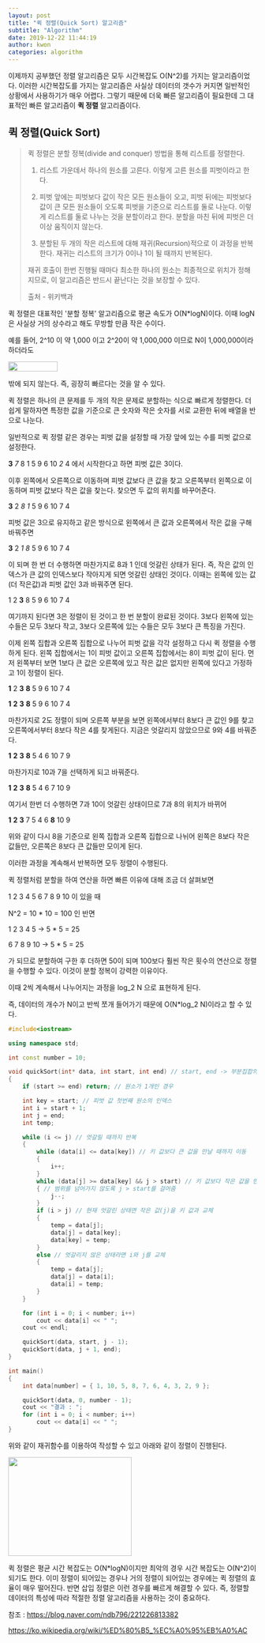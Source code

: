 ```yaml
---
layout: post
title: "퀵 정렬(Quick Sort) 알고리즘"
subtitle: "Algorithm"
date: 2019-12-22 11:44:19
author: kwon
categories: algorithm
---
```

이제까지 공부했던 정렬 알고리즘은 모두 시간복잡도 O(N^2)를 가지는 알고리즘이었다. 이러한 시간복잡도를 가지는 알고리즘은 사실상 데이터의 갯수가 커지면 일반적인 상황에서 사용하기가 매우 어렵다.  그렇기 때문에 더욱 빠른 알고리즘이 필요한데 그 대표적인 빠른 알고리즘이 **퀵 정렬** 알고리즘이다.

## 퀵 정렬(Quick Sort)
>퀵 정렬은 분할 정복(divide and conquer) 방법을 통해 리스트를 정렬한다.
>
>1. 리스트 가운데서 하나의 원소를 고른다. 이렇게 고른 원소를 피벗이라고 한다.
>
>2. 피벗 앞에는 피벗보다 값이 작은 모든 원소들이 오고, 피벗 뒤에는 피벗보다 값이 큰 모든 원소들이 오도록 피벗을 기준으로 리스트를 둘로 나눈다. 이렇게 리스트를 둘로 나누는 것을 분할이라고 한다. 분할을 마친 뒤에 피벗은 더 이상 움직이지 않는다.
>
>3. 분할된 두 개의 작은 리스트에 대해 재귀(Recursion)적으로 이 과정을 반복한다. 재귀는 리스트의 크기가 0이나 1이 될 때까지 반복된다.
>
>재귀 호출이 한번 진행될 때마다 최소한 하나의 원소는 최종적으로 위치가 정해지므로, 이 알고리즘은 반드시 끝난다는 것을 보장할 수 있다.
>
>출처 - 위키백과

퀵 정렬은 대표적인 '분할 정복' 알고리즘으로 평균 속도가 O(N*logN)이다. 이때 logN은 사실상 거의 상수라고 해도 무방할 만큼 작은 수이다.

예를 들어, 2^10 이 약 1,000 이고 2^20이 약 1,000,000 이므로 N이 1,000,000이라 하더라도
<div style="width: 100px; height: 20px;">
    <img src="http://chart.apis.google.com/chart?cht=tx&chl=log_2N = 20"style="width: 100px; height: 20px;" />
</div>

밖에 되지 않는다. 즉, 굉장히 빠르다는 것을 알 수 있다.

퀵 정렬은 하나의 큰 문제를 두 개의 작은 문제로 분할하는 식으로 빠르게 정렬한다. 더 쉽게 말하자면 특정한 값을 기준으로 큰 숫자와 작은 숫자를 서로 교환한 뒤에 배열을 반으로 나눈다.

일반적으로 퀵 정렬 같은 경우는 피벗 값을 설정할 때 가장 앞에 있는 수를 피벗 값으로 설정한다.

**3** *7* 8 1 5 9 6 10 *2* 4 에서 시작한다고 하면 피벗 값은 3이다.

이후 왼쪽에서 오른쪽으로 이동하며 피벗 값보다 큰 값을 찾고 오른쪽부터 왼쪽으로 이동하며 피벗 값보다 작은 값을 찾는다. 찾으면 두 값의 위치를 바꾸어준다.

**3** 2 *8 1* 5 9 6 10 7 4

피벗 값은 3으로 유지하고 같은 방식으로 왼쪽에서 큰 값과 오른쪽에서 작은 값을 구해 바꿔주면

**3** 2 *1 8* 5 9 6 10 7 4

이 되며 한 번 더 수행하면 마찬가지로 8과 1 인데 엇갈린 상태가 된다. 즉, 작은 값의 인덱스가 큰 값의 인덱스보다 작아지게 되면 엇갈린 상태인 것이다. 이때는 왼쪽에 있는 값(더 작은값)과 피벗 값인 3과 바꿔주면 된다.

1 2 **3** 8 5 9 6 10 7 4

여기까지 된다면 3은 정렬이 된 것이고 한 번 분할이 완료된 것이다. 3보다 왼쪽에 있는 수들은 모두 3보다 작고, 3보다 오른쪽에 있는 수들은 모두 3보다 큰 특징을 가진다.

이제 왼쪽 집합과 오른쪽 집합으로 나누어 피벗 값을 각각 설정하고 다시 퀵 정렬을 수행하게 된다. 왼쪽 집합에서는 1이 피벗 값이고 오른쪽 집합에서는 8이 피벗 값이 된다. 먼저 왼쪽부터 보면 1보다 큰 값은 오른쪽에 있고 작은 값은 없지만 왼쪽에 있다고 가정하고 1이 정렬이 된다.

**1** 2 **3** __8__ 5 9 6 10 7 4

**1** **2** **3** __8__ 5 9 6 10 7 4

마찬가지로 2도 정렬이 되며 오른쪽 부분을 보면 왼쪽에서부터 8보다 큰 값인 9를 찾고 오른쪽에서부터 8보다 작은 4를 찾게된다. 지금은 엇갈리지 않았으므로 9와 4를 바꿔준다.

**1** **2** **3** __8__ 5 4 6 10 7 9

마찬가지로 10과 7을 선택하게 되고 바꿔준다.

**1** **2** **3** __8__ 5 4 6 7 10 9

여기서 한번 더 수행하면 7과 10이 엇갈린 상태이므로 7과 8의 위치가 바뀌어

**1** **2** **3** 7 5 4 6 __8__ 10 9

위와 같이 다시 8을 기준으로 왼쪽 집합과 오른쪽 집합으로 나뉘어 왼쪽은 8보다 작은 값들만, 오른쪽은 8보다 큰 값들만 모이게 된다.

이러한 과정을 계속해서 반복하면 모두 정렬이 수행된다.

퀵 정렬처럼 분할을 하여 연산을 하면 빠른 이유에 대해 조금 더 살펴보면

1 2 3 4 5 6 7 8 9 10 이 있을 때

N^2 = 10 * 10 = 100 인 반면

1 2 3 4 5 -> 5 * 5 = 25

6 7 8 9 10 -> 5 * 5 = 25

가 되므로 분할하여 구한 후 더하면 50이 되며 100보다 훨씬 작은 횟수의 연산으로 정렬을 수행할 수 있다. 이것이 분할 정복이 강력한 이유이다.

이때 2씩 계속해서 나누어지는 과정을 log_2 N 으로 표현하게 된다.

즉, 데이터의 개수가 N이고 반씩 쪼개 들어가기 때문에 O(N*log_2 N)이라고 할 수 있다.

```C++
#include<iostream>

using namespace std;

int const number = 10;

void quickSort(int* data, int start, int end) // start, end -> 부분집합의 시작과 끝 인덱스
{
	if (start >= end) return; // 원소가 1개인 경우

	int key = start; // 피벗 값 첫번째 원소의 인덱스
	int i = start + 1;
	int j = end;
	int temp;

	while (i <= j) // 엇갈릴 때까지 반복
	{
		while (data[i] <= data[key]) // 키 값보다 큰 값을 만날 때까지 이동
		{
			i++;
		}
		while (data[j] >= data[key] && j > start) // 키 값보다 작은 값을 만날 때까지 이동
		{ // 범위를 넘어가지 않도록 j > start를 걸어줌
			j--;
		}
		if (i > j) // 현재 엇갈린 상태면 작은 값(j)을 키 값과 교체
		{
			temp = data[j];
			data[j] = data[key];
			data[key] = temp;
		}
		else // 엇갈리지 않은 상태라면 i와 j를 교체
		{
			temp = data[j];
			data[j] = data[i];
			data[i] = temp;
		}
	}

	for (int i = 0; i < number; i++)
		cout << data[i] << " ";
	cout << endl;

	quickSort(data, start, j - 1);
	quickSort(data, j + 1, end);
}

int main()
{
	int data[number] = { 1, 10, 5, 8, 7, 6, 4, 3, 2, 9 };

	quickSort(data, 0, number - 1);
	cout << "결과 : ";
	for (int i = 0; i < number; i++)
		cout << data[i] << " ";
}

```
위와 같이 재귀함수를 이용하여 작성할 수 있고 아래와 같이 정렬이 진행된다.

<div style="width: 250px; height: 200px;">
    <img src="https://kyu9341.github.io/assets/quicksort.png" style="width: 250px
    ; height: 200px;">
</div>

퀵 정렬은 평균 시간 복잡도는 O(N*logN)이지만 최악의 경우 시간 복잡도는 O(N^2)이 되기도 한다. 이미 정렬이 되어있는 경우나 거의 정렬이 되어있는 경우에는 퀵 정렬의 효율이 매우 떨어진다. 반면 삽입 정렬은 이런 경우를 빠르게 해결할 수 있다. 즉, 정렬할 데이터의 특성에 따라 적절한 정렬 알고리즘을 사용하는 것이 중요하다.


참조 : <https://blog.naver.com/ndb796/221226813382>

<https://ko.wikipedia.org/wiki/%ED%80%B5_%EC%A0%95%EB%A0%AC>
